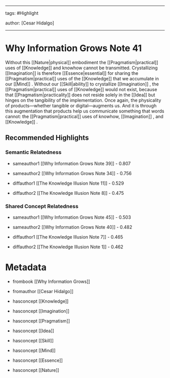 




---

tags: #Highlight

author: [Cesar Hidalgo]

---
# Why Information Grows Note 41




Without this  [[Nature|physical]]  embodiment the  [[Pragmatism|practical]]  uses of  [[Knowledge]]  and knowhow cannot be transmitted. Crystallizing  [[Imagination]]  is therefore  [[Essence|essential]]  for sharing the  [[Pragmatism|practical]]  uses of the  [[Knowledge]]  that we accumulate in our  [[Mind]] . Without our  [[Skill|ability]]  to crystallize  [[Imagination]] , the  [[Pragmatism|practical]]  uses of  [[Knowledge]]  would not exist, because that  [[Pragmatism|practicality]]  does not reside solely in the  [[Idea]]  but hinges on the tangibility of the implementation. Once again, the physicality of products—whether tangible or digital—augments us. And it is through this augmentation that products help us communicate something that words cannot: the  [[Pragmatism|practical]]  uses of knowhow,  [[Imagination]] , and  [[Knowledge]] .


## Recommended Highlights

### Semantic Relatedness


- sameauthor1 [[Why Information Grows Note 39]] - 0.807

- sameauthor2 [[Why Information Grows Note 34]] - 0.756

- diffauthor1 [[The Knowledge Illusion Note 11]] - 0.529

- diffauthor2 [[The Knowledge Illusion Note 8]] - 0.475
### Shared Concept Relatedness


- sameauthor1 [[Why Information Grows Note 45]] - 0.503

- sameauthor2 [[Why Information Grows Note 40]] - 0.482

- diffauthor1 [[The Knowledge Illusion Note 7]] - 0.465

- diffauthor2 [[The Knowledge Illusion Note 1]] - 0.462
# Metadata


- frombook [[Why Information Grows]]

- fromauthor [[Cesar Hidalgo]]

- hasconcept [[Knowledge]]

- hasconcept [[Imagination]]

- hasconcept [[Pragmatism]]

- hasconcept [[Idea]]

- hasconcept [[Skill]]

- hasconcept [[Mind]]

- hasconcept [[Essence]]

- hasconcept [[Nature]]